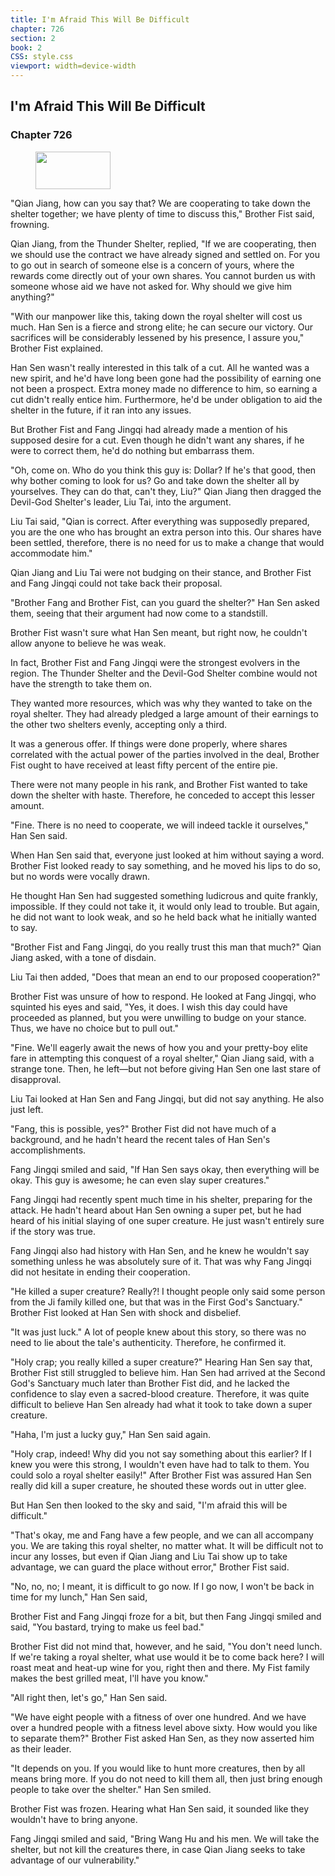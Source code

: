```yaml
---
title: I'm Afraid This Will Be Difficult
chapter: 726
section: 2
book: 2
CSS: style.css
viewport: width=device-width
---
```


## I'm Afraid This Will Be Difficult

### Chapter 726

<figure>
	<img src="../Images/gem.gif" alt="" id="gem" width="120" height="60" />
</figure>

"Qian Jiang, how can you say that? We are cooperating to take down the shelter together; we have plenty of time to discuss this," Brother Fist said, frowning.

Qian Jiang, from the Thunder Shelter, replied, "If we are cooperating, then we should use the contract we have already signed and settled on. For you to go out in search of someone else is a concern of yours, where the rewards come directly out of your own shares. You cannot burden us with someone whose aid we have not asked for. Why should we give him anything?"

"With our manpower like this, taking down the royal shelter will cost us much. Han Sen is a fierce and strong elite; he can secure our victory. Our sacrifices will be considerably lessened by his presence, I assure you," Brother Fist explained.

Han Sen wasn't really interested in this talk of a cut. All he wanted was a new spirit, and he'd have long been gone had the possibility of earning one not been a prospect. Extra money made no difference to him, so earning a cut didn't really entice him. Furthermore, he'd be under obligation to aid the shelter in the future, if it ran into any issues.

But Brother Fist and Fang Jingqi had already made a mention of his supposed desire for a cut. Even though he didn't want any shares, if he were to correct them, he'd do nothing but embarrass them.

"Oh, come on. Who do you think this guy is: Dollar? If he's that good, then why bother coming to look for us? Go and take down the shelter all by yourselves. They can do that, can't they, Liu?" Qian Jiang then dragged the Devil-God Shelter's leader, Liu Tai, into the argument.

Liu Tai said, "Qian is correct. After everything was supposedly prepared, you are the one who has brought an extra person into this. Our shares have been settled, therefore, there is no need for us to make a change that would accommodate him."

Qian Jiang and Liu Tai were not budging on their stance, and Brother Fist and Fang Jingqi could not take back their proposal.

"Brother Fang and Brother Fist, can you guard the shelter?" Han Sen asked them, seeing that their argument had now come to a standstill.

Brother Fist wasn't sure what Han Sen meant, but right now, he couldn't allow anyone to believe he was weak.

In fact, Brother Fist and Fang Jingqi were the strongest evolvers in the region. The Thunder Shelter and the Devil-God Shelter combine would not have the strength to take them on.

They wanted more resources, which was why they wanted to take on the royal shelter. They had already pledged a large amount of their earnings to the other two shelters evenly, accepting only a third.

It was a generous offer. If things were done properly, where shares correlated with the actual power of the parties involved in the deal, Brother Fist ought to have received at least fifty percent of the entire pie.

There were not many people in his rank, and Brother Fist wanted to take down the shelter with haste. Therefore, he conceded to accept this lesser amount.

"Fine. There is no need to cooperate, we will indeed tackle it ourselves," Han Sen said.

When Han Sen said that, everyone just looked at him without saying a word. Brother Fist looked ready to say something, and he moved his lips to do so, but no words were vocally drawn.

He thought Han Sen had suggested something ludicrous and quite frankly, impossible. If they could not take it, it would only lead to trouble. But again, he did not want to look weak, and so he held back what he initially wanted to say.

"Brother Fist and Fang Jingqi, do you really trust this man that much?" Qian Jiang asked, with a tone of disdain.

Liu Tai then added, "Does that mean an end to our proposed cooperation?"

Brother Fist was unsure of how to respond. He looked at Fang Jingqi, who squinted his eyes and said, "Yes, it does. I wish this day could have proceeded as planned, but you were unwilling to budge on your stance. Thus, we have no choice but to pull out."

"Fine. We'll eagerly await the news of how you and your pretty-boy elite fare in attempting this conquest of a royal shelter," Qian Jiang said, with a strange tone. Then, he left—but not before giving Han Sen one last stare of disapproval.

Liu Tai looked at Han Sen and Fang Jingqi, but did not say anything. He also just left.

"Fang, this is possible, yes?" Brother Fist did not have much of a background, and he hadn't heard the recent tales of Han Sen's accomplishments.

Fang Jingqi smiled and said, "If Han Sen says okay, then everything will be okay. This guy is awesome; he can even slay super creatures."

Fang Jingqi had recently spent much time in his shelter, preparing for the attack. He hadn't heard about Han Sen owning a super pet, but he had heard of his initial slaying of one super creature. He just wasn't entirely sure if the story was true.

Fang Jingqi also had history with Han Sen, and he knew he wouldn't say something unless he was absolutely sure of it. That was why Fang Jingqi did not hesitate in ending their cooperation.

"He killed a super creature? Really?! I thought people only said some person from the Ji family killed one, but that was in the First God's Sanctuary." Brother Fist looked at Han Sen with shock and disbelief.

"It was just luck." A lot of people knew about this story, so there was no need to lie about the tale's authenticity. Therefore, he confirmed it.

"Holy crap; you really killed a super creature?" Hearing Han Sen say that, Brother Fist still struggled to believe him. Han Sen had arrived at the Second God's Sanctuary much later than Brother Fist did, and he lacked the confidence to slay even a sacred-blood creature. Therefore, it was quite difficult to believe Han Sen already had what it took to take down a super creature.

"Haha, I'm just a lucky guy," Han Sen said again.

"Holy crap, indeed! Why did you not say something about this earlier? If I knew you were this strong, I wouldn't even have had to talk to them. You could solo a royal shelter easily!" After Brother Fist was assured Han Sen really did kill a super creature, he shouted these words out in utter glee.

But Han Sen then looked to the sky and said, "I'm afraid this will be difficult."

"That's okay, me and Fang have a few people, and we can all accompany you. We are taking this royal shelter, no matter what. It will be difficult not to incur any losses, but even if Qian Jiang and Liu Tai show up to take advantage, we can guard the place without error," Brother Fist said.

"No, no, no; I meant, it is difficult to go now. If I go now, I won't be back in time for my lunch," Han Sen said,

Brother Fist and Fang Jingqi froze for a bit, but then Fang Jingqi smiled and said, "You bastard, trying to make us feel bad."

Brother Fist did not mind that, however, and he said, "You don't need lunch. If we're taking a royal shelter, what use would it be to come back here? I will roast meat and heat-up wine for you, right then and there. My Fist family makes the best grilled meat, I'll have you know."

"All right then, let's go," Han Sen said.

"We have eight people with a fitness of over one hundred. And we have over a hundred people with a fitness level above sixty. How would you like to separate them?" Brother Fist asked Han Sen, as they now asserted him as their leader.

"It depends on you. If you would like to hunt more creatures, then by all means bring more. If you do not need to kill them all, then just bring enough people to take over the shelter." Han Sen smiled.

Brother Fist was frozen. Hearing what Han Sen said, it sounded like they wouldn't have to bring anyone.

Fang Jingqi smiled and said, "Bring Wang Hu and his men. We will take the shelter, but not kill the creatures there, in case Qian Jiang seeks to take advantage of our vulnerability."